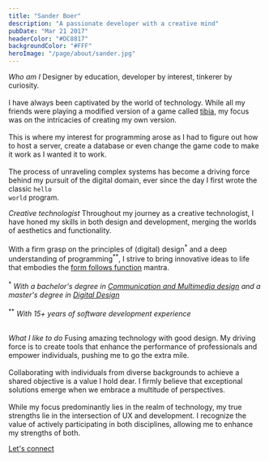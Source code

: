 ```yaml
---
title: "Sander Boer"
description: "A passionate developer with a creative mind"
pubDate: "Mar 21 2017"
headerColor: "#DC8817"
backgroundColor: "#FFF"
heroImage: "/page/about/sander.jpg"
---
```


_Who am I_
<span>
Designer by education, developer by interest, tinkerer by curiosity.<br/></br>
I have always been captivated by the world of technology. While all my friends were playing a modified version of a game called <a href="https://otservlist.org" target="_blank">tibia</a>, my focus was on the intricacies of creating my own version.<br/><br/>
This is where my interest for programming arose as I had to figure out how to host a server, create a database or even change the game code to make it work as I wanted it to work.<br/><br/>
The process of unraveling complex systems has become a driving force behind my pursuit of the digital domain, ever since the day I first wrote the classic <code>hello world</code> program.
</span>

_Creative technologist_
<span>
Throughout my journey as a creative technologist, I have honed my skills in both design and development, merging the worlds of aesthetics and functionality.<br/><br/>
With a firm grasp on the principles of (digital) design<sup class="text-sm">\*</sup> and a deep understanding of programming<sup class="text-sm">\*\*</sup>, I strive to bring innovative ideas to life that embodies the <a href="https://en.wikipedia.org/wiki/Form_follows_function#:~:text=Form%20follows%20function%20is%20a,its%20intended%20function%20or%20purpose." target="_blank">form follows function</a> mantra.<br/><br/>
<span class="text-sm">
<sup>\*</sup> <em>With a bachelor's degree in <a href="https://www.cmd-amsterdam.nl" target="_blank">Communication and Multimedia design</a> and a master's degree in <a href="https://www.masterdigitaldesign.com" target="_blank">Digital Design</a> </em><br/><br/>
<sup>\*\*</sup> <em>With 15+ years of software development experience</em><br/><br/>
</span>
</span>

_What I like to do_
<span>
Fusing amazing technology with good design. My driving force is to create tools that enhance the performance of professionals and empower individuals, pushing me to go the extra mile.<br/><br/>
Collaborating with individuals from diverse backgrounds to achieve a shared objective is a value I hold dear. I firmly believe that exceptional solutions emerge when we embrace a multitude of perspectives.<br/><br/>
While my focus predominantly lies in the realm of technology, my true strengths lie in the intersection of UX and development. I recognize the value of actively participating in both disciplines, allowing me to enhance my strengths of both.
</span>

<a href="mailto:mail@sanderboer.nl?subject=Let's connect!&body=Hi, I'd like to connect with you," style="cursor: none;">Let's connect</a>
